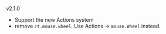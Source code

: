v2.1.0

* Support the new Actions system
* remove `ct.mouse.wheel`. Use Actions -> `mouse.Wheel` instead.